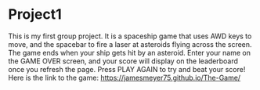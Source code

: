 # Project1
This is my first group project. It is a spaceship game that uses AWD keys to move, and the spacebar to fire a laser at
 asteroids flying across the screen. The game ends when your ship gets hit by an asteroid. Enter your name on the GAME OVER
 screen, and your score will display on the leaderboard once you refresh the page. Press PLAY AGAIN to try and beat your 
 score! Here is the link to the game: https://jamesmeyer75.github.io/The-Game/
